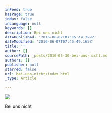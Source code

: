```yaml
---
inFeed: true
hasPage: true
inNav: false
inLanguage: null
keywords: []
description: Bei uns nicht
datePublished: '2016-06-07T07:45:49.388Z'
dateModified: '2016-06-07T07:45:49.165Z'
title: ''
author: []
sourcePath: _posts/2016-05-30-bei-uns-nicht.md
authors: []
publisher: null
starred: false
url: bei-uns-nicht/index.html
_type: Article

---
```

![](https://the-grid-user-content.s3-us-west-2.amazonaws.com/827a1226-51f2-4003-b208-64df6eeff1dc.jpg)

Bei uns nicht